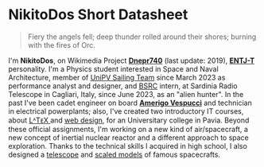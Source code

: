 # NikitoDos Short Datasheet

> Fiery the angels fell; deep thunder rolled around their shores; burning with the fires of Orc.

I'm **NikitoDos**, on Wikimedia Project [**Dnepr740**](https://it.wikipedia.org/wiki/Utente:Dnepr740) (last update: 2019), [**ENTJ-T**](https://www.16personalities.com/entj-personality) personality. I'm a Physics student interested in Space and Naval Architecture, member of [UniPV Sailing Team](http://www.sailingteamunipv.it/) since March 2023 as performance analyst and designer, and [BSRC](https://seti.berkeley.edu/Internship.html) intern, at Sardinia Radio Telescope in Cagliari, Italy, since June 2023, as an "alien hunter".
In the past I've been cadet engineer on board [**Amerigo Vespucci**](https://en.wikipedia.org/wiki/Italian_training_ship_Amerigo_Vespucci) and technician in electrical powerplants; also, I've created two introductory IT courses, about [ LᴬTᴇX ](https://github.com/nikitodos/latex) and [web design](https://github.com/nikitodos/webdesign_intro), for an Universitary college in Pavia.
Beyond these official assignments, I'm working on a new kind of air/spacecraft, a new concept of inertial nuclear reactor and a different approach to space exploration. Thanks to the technical skills I acquired in high school, I also designed a [telescope](https://github.com/nikitodos/starseeker) and [scaled models](https://github.com/nikitodos/3D_Collection) of famous spacecrafts.

